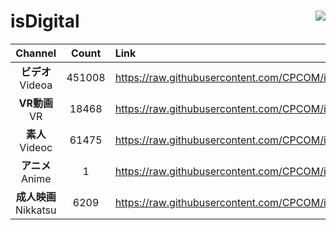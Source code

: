 # isDigital <img align="right" src="https://img.shields.io/github/last-commit/CPCOM/isDigital"/>  
  
| Channel | Count | Link |  
| :-----: | :---: | :--- |  
|**ビデオ**<br />Videoa | 451008 | https://raw.githubusercontent.com/CPCOM/isDigital/main/Videoa.txt |  
|**VR動画**<br />VR | 18468 | https://raw.githubusercontent.com/CPCOM/isDigital/main/VR.txt |  
|**素人**<br />Videoc | 61475 | https://raw.githubusercontent.com/CPCOM/isDigital/main/Videoc.txt |  
|**アニメ**<br />Anime | 1 | https://raw.githubusercontent.com/CPCOM/isDigital/main/Anime.txt |  
|**成人映画**<br />Nikkatsu | 6209 | https://raw.githubusercontent.com/CPCOM/isDigital/main/Nikkatsu.txt |  